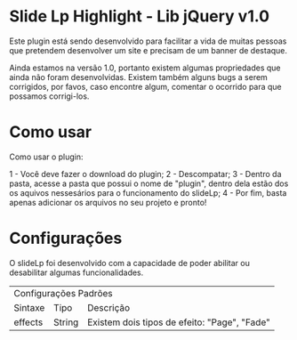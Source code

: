Slide Lp Highlight - Lib jQuery v1.0
===============================

Este plugin está sendo desenvolvido para facilitar a vida de muitas pessoas que pretendem desenvolver um site e precisam de um banner de destaque.

Ainda estamos na versão 1.0, portanto existem algumas propriedades que ainda não foram desenvolvidas. Existem também alguns bugs a serem corrigidos, por favos, caso encontre algum, comentar o ocorrido para que possamos corrigi-los.

Como usar
===============================

Como usar o plugin:

1 - Você deve fazer o download do plugin;
2 - Descompatar;
3 - Dentro da pasta, acesse a pasta que possui o nome de "plugin", dentro dela estão dos os aquivos nessesários para o funcionamento do slideLp;
4 - Por fim, basta apenas adicionar os arquivos no seu projeto e pronto!

Configurações
===============================

O slideLp foi desenvolvido com a capacidade de poder abilitar ou desabilitar algumas funcionalidades.
<table width="100%">
	<tr>
		<td colspan="3">Configurações Padrões</td>
	</tr>
	<tr>	
		<td>Sintaxe</td>
		<td>Tipo</td>
		<td>Descrição</td>
	</tr>
	<tr>	
		<td>effects</td>
		<td>String</td>
		<td>Existem dois tipos de efeito: "Page", "Fade"</td>
	</tr>
</table>

